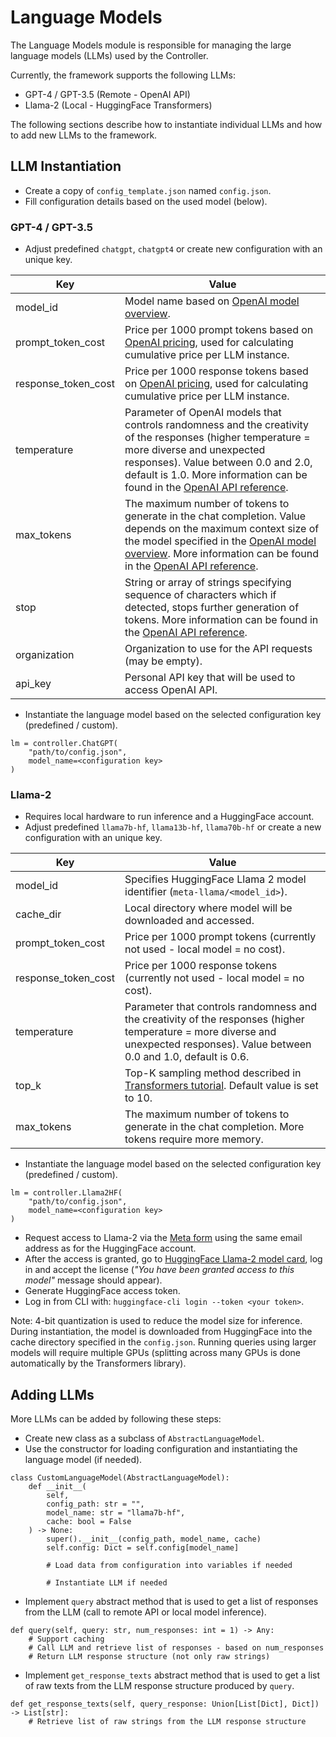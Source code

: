 # Language Models

The Language Models module is responsible for managing the large language models (LLMs) used by the Controller.

Currently, the framework supports the following LLMs:

- GPT-4 / GPT-3.5 (Remote - OpenAI API)
- Llama-2 (Local - HuggingFace Transformers)

The following sections describe how to instantiate individual LLMs and how to add new LLMs to the framework.

## LLM Instantiation

- Create a copy of `config_template.json` named `config.json`.
- Fill configuration details based on the used model (below).

### GPT-4 / GPT-3.5

- Adjust predefined `chatgpt`, `chatgpt4` or create new configuration with an unique key.

| Key                 | Value                                                                                                                                                                                                                                                                                                                                                               |
| ------------------- | ------------------------------------------------------------------------------------------------------------------------------------------------------------------------------------------------------------------------------------------------------------------------------------------------------------------------------------------------------------------- |
| model_id            | Model name based on [OpenAI model overview](https://platform.openai.com/docs/models/overview).                                                                                                                                                                                                                                                                      |
| prompt_token_cost   | Price per 1000 prompt tokens based on [OpenAI pricing](https://openai.com/pricing), used for calculating cumulative price per LLM instance.                                                                                                                                                                                                                         |
| response_token_cost | Price per 1000 response tokens based on [OpenAI pricing](https://openai.com/pricing), used for calculating cumulative price per LLM instance.                                                                                                                                                                                                                       |
| temperature         | Parameter of OpenAI models that controls randomness and the creativity of the responses (higher temperature = more diverse and unexpected responses). Value between 0.0 and 2.0, default is 1.0. More information can be found in the [OpenAI API reference](https://platform.openai.com/docs/api-reference/completions/create#completions/create-temperature).     |
| max_tokens          | The maximum number of tokens to generate in the chat completion. Value depends on the maximum context size of the model specified in the [OpenAI model overview](https://platform.openai.com/docs/models/overview). More information can be found in the [OpenAI API reference](https://platform.openai.com/docs/api-reference/chat/create#chat/create-max_tokens). |
| stop                | String or array of strings specifying sequence of characters which if detected, stops further generation of tokens. More information can be found in the [OpenAI API reference](https://platform.openai.com/docs/api-reference/chat/create#chat/create-stop).                                                                                                       |
| organization        | Organization to use for the API requests (may be empty).                                                                                                                                                                                                                                                                                                            |
| api_key             | Personal API key that will be used to access OpenAI API.                                                                                                                                                                                                                                                                                                            |

- Instantiate the language model based on the selected configuration key (predefined / custom).

```
lm = controller.ChatGPT(
    "path/to/config.json",
    model_name=<configuration key>
)
```

### Llama-2

- Requires local hardware to run inference and a HuggingFace account.
- Adjust predefined `llama7b-hf`, `llama13b-hf`, `llama70b-hf` or create a new configuration with an unique key.

| Key                 | Value                                                                                                                                                                           |
| ------------------- | ------------------------------------------------------------------------------------------------------------------------------------------------------------------------------- |
| model_id            | Specifies HuggingFace Llama 2 model identifier (`meta-llama/<model_id>`).                                                                                                       |
| cache_dir           | Local directory where model will be downloaded and accessed.                                                                                                                    |
| prompt_token_cost   | Price per 1000 prompt tokens (currently not used - local model = no cost).                                                                                                      |
| response_token_cost | Price per 1000 response tokens (currently not used - local model = no cost).                                                                                                    |
| temperature         | Parameter that controls randomness and the creativity of the responses (higher temperature = more diverse and unexpected responses). Value between 0.0 and 1.0, default is 0.6. |
| top_k               | Top-K sampling method described in [Transformers tutorial](https://huggingface.co/blog/how-to-generate). Default value is set to 10.                                            |
| max_tokens          | The maximum number of tokens to generate in the chat completion. More tokens require more memory.                                                                               |

- Instantiate the language model based on the selected configuration key (predefined / custom).

```
lm = controller.Llama2HF(
    "path/to/config.json",
    model_name=<configuration key>
)
```

- Request access to Llama-2 via the [Meta form](https://ai.meta.com/resources/models-and-libraries/llama-downloads/) using the same email address as for the HuggingFace account.
- After the access is granted, go to [HuggingFace Llama-2 model card](https://huggingface.co/meta-llama/Llama-2-7b-chat-hf), log in and accept the license (_"You have been granted access to this model"_ message should appear).
- Generate HuggingFace access token.
- Log in from CLI with: `huggingface-cli login --token <your token>`.

Note: 4-bit quantization is used to reduce the model size for inference. During instantiation, the model is downloaded from HuggingFace into the cache directory specified in the `config.json`. Running queries using larger models will require multiple GPUs (splitting across many GPUs is done automatically by the Transformers library).

## Adding LLMs

More LLMs can be added by following these steps:

- Create new class as a subclass of `AbstractLanguageModel`.
- Use the constructor for loading configuration and instantiating the language model (if needed).

```
class CustomLanguageModel(AbstractLanguageModel):
    def __init__(
        self,
        config_path: str = "",
        model_name: str = "llama7b-hf",
        cache: bool = False
    ) -> None:
        super().__init__(config_path, model_name, cache)
        self.config: Dict = self.config[model_name]

        # Load data from configuration into variables if needed

        # Instantiate LLM if needed
```

- Implement `query` abstract method that is used to get a list of responses from the LLM (call to remote API or local model inference).

```
def query(self, query: str, num_responses: int = 1) -> Any:
    # Support caching
    # Call LLM and retrieve list of responses - based on num_responses
    # Return LLM response structure (not only raw strings)
```

- Implement `get_response_texts` abstract method that is used to get a list of raw texts from the LLM response structure produced by `query`.

```
def get_response_texts(self, query_response: Union[List[Dict], Dict]) -> List[str]:
    # Retrieve list of raw strings from the LLM response structure
```
